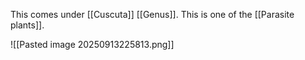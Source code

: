 This comes under [[Cuscuta]] [[Genus]]. This is one of the [[Parasite plants]].

![[Pasted image 20250913225813.png]]